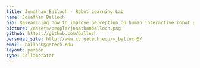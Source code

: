 ```yaml
---
title: Jonathan Balloch - Robot Learning Lab
name: Jonathan Balloch
bio: Researching how to improve perception on human interactive robot platforms using machine learning 
picture: /assets/people/jonathanballoch.png
github: https://github.com/balloch
personal_site: http://www.cc.gatech.edu/~jballoch6/
email: balloch@gatech.edu
layout: person
type: Collaborator
---
```

